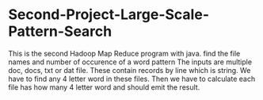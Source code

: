 # Second-Project-Large-Scale-Pattern-Search
This is the second Hadoop Map Reduce program with java.
find the file names and number of occurence of a word pattern
The inputs are multiple doc, docs, txt or dat file. These contain records by line which is string. 
We have to find any 4 letter word in these files. 
Then we have to calculate each file has how many 4 letter word and should emit the result.
